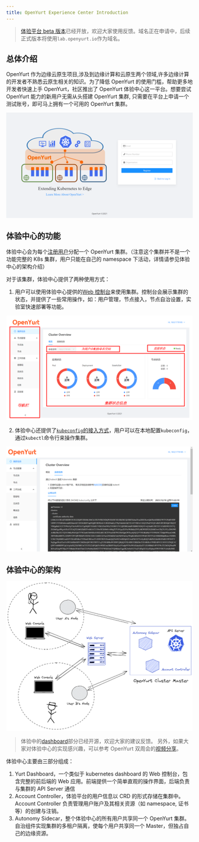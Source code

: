 ```yaml
---
title: OpenYurt Experience Center Introduction
---
```


> [体验平台 beta 版本](http://139.224.236.157/)已经开放，欢迎大家使用反馈。域名正在申请中，后续正式版本将使用`lab.openyurt.io`作为域名。

## 总体介绍

OpenYurt 作为边缘云原生项目,涉及到边缘计算和云原生两个领域,许多边缘计算的开发者不熟悉云原生相关的知识。为了降低 OpenYurt 的使用门槛，帮助更多地开发者快速上手 OpenYurt，社区推出了 OpenYurt 体验中心这一平台。想要尝试 OpenYurt 能力的新用户无需从头搭建 OpenYurt 集群, 只需要在平台上申请一个测试账号，即可马上拥有一个可用的 OpenYurt 集群。

![](../../../../static/img/docs/installation/openyurt-experience-center/register_blank.png)

## 体验中心的功能

体验中心会为每个[注册用户](./user.md)分配一个 OpenYurt 集群。（注意这个集群并不是一个功能完整的 K8s 集群，用户只能在自己的 namespace 下活动，详情请参见体验中心的架构介绍）

对于该集群，体验中心提供了两种使用方式：

1. 用户可以使用体验中心提供的[Web 控制台](./web_console.md)来使用集群。控制台会展示集群的状态，并提供了一些常用操作，如：用户管理，节点接入，节点自治设置，实验室快速部署等功能。

![](../../../../static/img/docs/installation/openyurt-experience-center/web_overview.png)

2. 体验中心还提供了[`kubeconfig`的接入方式](./kubeconfig.md)，用户可以在本地配置`kubeconfig`，通过`kubectl`命令行来操作集群。

![](../../../../static/img/docs/installation/openyurt-experience-center/web_kubeconfig.png)

## 体验中心的架构

![](../../../../static/img/docs/installation/openyurt-experience-center/arch.png)

> 体验中的[dashboard](https://github.com/openyurtio/yurt-dashboard)部分已经开源，欢迎大家的建议反馈。
> 另外，如果大家对体验中心的实现感兴趣，可以参考 OpenYurt 双周会的[视频分享](https://www.bilibili.com/video/BV1pf4y1K7M4)。

体验中心主要由三部分组成：

1. Yurt Dashboard，一个类似于 kubernetes dashboard 的 Web 控制台，包含完整的前后端的 Web 应用。前端提供一个简单直观的操作界面，后端负责与集群的 API Server 通信
2. Account Controller，体验平台的用户信息以 CRD 的形式存储在集群中。Account Controller 负责管理用户账户及其相关资源（如 namespace, 证书等）的创建与注销。
3. Autonomy Sidecar，整个体验中心的所有用户共享同一个 OpenYurt 集群。自治组件实现集群的多租户隔离，使每个用户共享同一个 Master，但独占自己的边缘资源。
